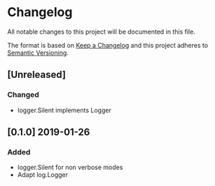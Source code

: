 # Changelog
All notable changes to this project will be documented in this file.

The format is based on [Keep a Changelog](http://keepachangelog.com/en/1.0.0/)
and this project adheres to [Semantic Versioning](http://semver.org/spec/v2.0.0.html).

## [Unreleased]
### Changed

- logger.Silent implements Logger


## [0.1.0] 2019-01-26
### Added

- logger.Silent for non verbose modes
- Adapt log.Logger
